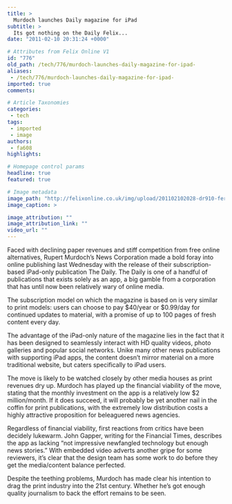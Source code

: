 ```yaml
---
title: >
  Murdoch launches Daily magazine for iPad
subtitle: >
  Its got nothing on the Daily Felix...
date: "2011-02-10 20:31:24 +0000"

# Attributes from Felix Online V1
id: "776"
old_path: /tech/776/murdoch-launches-daily-magazine-for-ipad-
aliases:
 - /tech/776/murdoch-launches-daily-magazine-for-ipad-
imported: true
comments:

# Article Taxonomies
categories:
 - tech
tags:
 - imported
 - image
authors:
 - fa608
highlights:

# Homepage control params
headline: true
featured: true

# Image metadata
image_path: "http://felixonline.co.uk/img/upload/201102102028-dr910-ferozsal.jpg"
image_caption: >

image_attribution: ""
image_attribution_link: ""
video_url: ""
---
```


Faced with declining paper revenues and stiff competition from free online alternatives, Rupert Murdoch’s News Corporation made a bold foray into online publishing last Wednesday with the release of their subscription-based iPad-only publication The Daily. The Daily is one of a handful of publications that exists solely as an app, a big gamble from a corporation that has until now been relatively wary of online media.

The subscription model on which the magazine is based on is very similar to print models: users can choose to pay $40/year or $0.99/day for continued updates to material, with a promise of up to 100 pages of fresh content every day.

The advantage of the iPad-only nature of the magazine lies in the fact that it has been designed to seamlessly interact with HD quality videos, photo galleries and popular social networks. Unike many other news publications with supporting iPad apps, the content doesn’t mirror material on a more traditional website, but caters specifically to iPad users.

The move is likely to be watched closely by other media houses as print revenues dry up. Murdoch has played up the financial viability of the move, stating that the monthly investment on the app is a relatively low $2 million/month. If it does succeed, it will probably be yet another nail in the coffin for print publications, with the extremely low distribution costs a highly attractive proposition for beleaguered news agencies.

Regardless of financial viability, first reactions from critics have been decidely lukewarm. John Gapper, writing for the Financial Times, describes the app as lacking “not impressive newfangled technology but enough news stories.” With embedded video adverts another gripe for some reviewers, it’s clear that the design team has some work to do before they get the media/content balance perfected.

Despite the teething problems, Murdoch has made clear his intention to drag the print industry into the 21st century. Whether he’s got enough quality journalism to back the effort remains to be seen.

